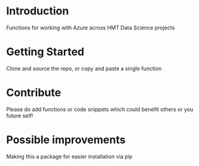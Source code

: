 # Introduction 
Functions for working with Azure across HMT Data Science projects

# Getting Started
Clone and source the repo, or copy and paste a single function

# Contribute
Please do add functions or code snippets which could benefit others or you future self!

# Possible improvements
Making this a package for easier installation via pip



